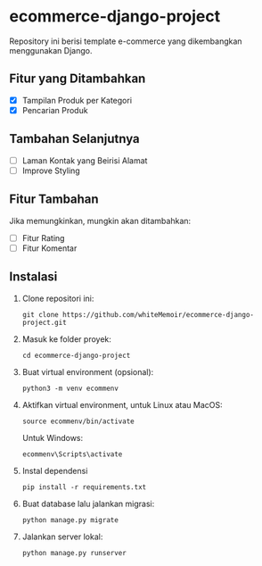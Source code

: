 # ecommerce-django-project

Repository ini berisi template e-commerce yang dikembangkan menggunakan Django.

## Fitur yang Ditambahkan

 - [x] Tampilan Produk per Kategori
 - [x] Pencarian Produk

## Tambahan Selanjutnya

- [ ] Laman Kontak yang Beirisi Alamat
- [ ] Improve Styling

## Fitur Tambahan

Jika memungkinkan, mungkin akan ditambahkan:

- [ ] Fitur Rating
- [ ] Fitur Komentar

## Instalasi

1. Clone repositori ini:
     ```
     git clone https://github.com/whiteMemoir/ecommerce-django-project.git
     ```
2. Masuk ke folder proyek:
    ```
    cd ecommerce-django-project
    ```
3. Buat virtual environment (opsional):
    ```
    python3 -m venv ecommenv
    ```
4. Aktifkan virtual environment, untuk Linux atau MacOS:
    ```
    source ecommenv/bin/activate
    ```
    Untuk Windows:
    ```
    ecommenv\Scripts\activate
    ```
5. Instal dependensi
    ```
    pip install -r requirements.txt
    ```
6. Buat database lalu jalankan migrasi:
    ```
    python manage.py migrate
    ```
7. Jalankan server lokal:
    ```
    python manage.py runserver
    ```
